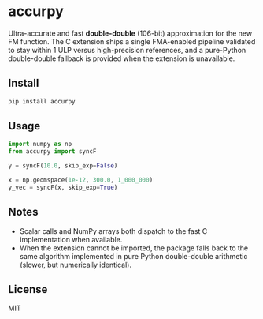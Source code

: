 # accurpy

Ultra-accurate and fast **double-double** (106-bit) approximation for the new FM function. The C extension ships a single FMA-enabled pipeline validated to stay within 1 ULP versus high-precision references, and a pure-Python double-double fallback is provided when the extension is unavailable.

## Install
```bash
pip install accurpy
```

## Usage
```python
import numpy as np
from accurpy import syncF

y = syncF(10.0, skip_exp=False)

x = np.geomspace(1e-12, 300.0, 1_000_000)
y_vec = syncF(x, skip_exp=True)
```

## Notes
- Scalar calls and NumPy arrays both dispatch to the fast C implementation when available.
- When the extension cannot be imported, the package falls back to the same algorithm implemented in pure Python double-double arithmetic (slower, but numerically identical).

## License
MIT

